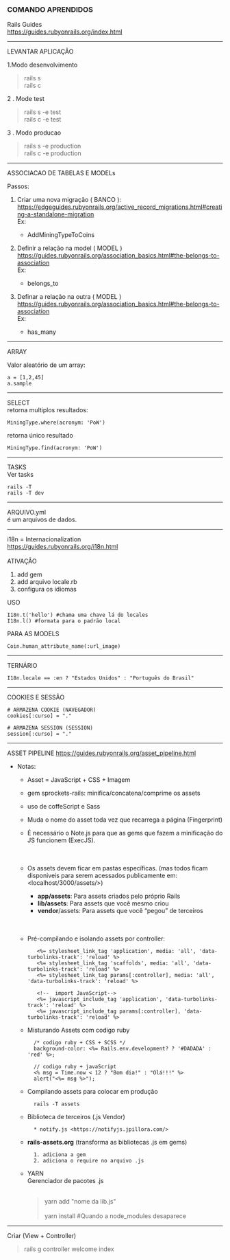 ### COMANDO APRENDIDOS

Rails Guides<br>
https://guides.rubyonrails.org/index.html

---

LEVANTAR APLICAÇÃO

1.Modo desenvolvimento
> rails s 
<br> rails c

2 . Mode test
> rails s -e test<br>
 rails c -e test


3 . Modo producao
> rails s -e production<br>
                        rails c -e production

---

ASSOCIACAO DE TABELAS E MODELs <br />

Passos:<br>
1) Criar uma nova migração ( BANCO ):
https://edgeguides.rubyonrails.org/active_record_migrations.html#creating-a-standalone-migration
    <br>Ex:
    - AddMiningTypeToCoins
    
2) Definir a relação na model ( MODEL ) <br />
https://guides.rubyonrails.org/association_basics.html#the-belongs-to-association <br />
Ex:
    - belongs_to <br>
    
3) Definar a relação na outra ( MODEL )
https://guides.rubyonrails.org/association_basics.html#the-belongs-to-association<br>
Ex:
    - has_many<br/>


----
ARRAY

Valor aleatório de um array:

    a = [1,2,45]
    a.sample

----

SELECT<br/>
retorna multiplos resultados:<br>

    MiningType.where(acronym: 'PoW')

retorna único resultado<br>

    MiningType.find(acronym: 'PoW')

---

TASKS<br />
Ver tasks
    
    rails -T
    rails -T dev

---
ARQUIVO.yml<br>
é um arquivos de dados.

---
i18n = Internacionalization<br> <https://guides.rubyonrails.org/i18n.html>
<br><br>ATIVAÇÃO
1. add gem 
2. add arquivo locale.rb
3. configura os idiomas

USO

    I18n.t('hello') #chama uma chave lá do locales
    I18n.l() #formata para o padrão local

PARA AS MODELS

    Coin.human_attribute_name(:url_image)

---

TERNÁRIO<br>

    I18n.locale == :en ? "Estados Unidos" : "Português do Brasil"

---
COOKIES E SESSÃO
    
    # ARMAZENA COOKIE (NAVEGADOR)
    cookies[:curso] = "."

    # ARMAZENA SESSION (SESSION)
    session[:curso] = "."    
---
ASSET PIPELINE
<https://guides.rubyonrails.org/asset_pipeline.html>
    
-  Notas:
    - Asset = JavaScript + CSS + Imagem
    - gem sprockets-rails: minifica/concatena/comprime os assets
    - uso de coffeScript e Sass
    - Muda o nome do asset toda vez que recarrega a página (Fingerprint)
    - É necessário o Note.js para que as gems que fazem a minificação do JS funcionem (ExecJS).
<br><br><br>
    - Os assets devem ficar em pastas específicas. (mas todos ficam disponiveis para serem acessados publicamente em: <localhost/3000/assets/>)
        - <b>app/assets</b>: Para assets criados pelo próprio Rails
        - <b>lib/assets</b>: Para assets que você mesmo criou
        - <b>vendor</b>/assets: Para assets que você “pegou” de
terceiros
<br><br><br>
    - Pré-compilando e isolando assets por controller:
        
             <%= stylesheet_link_tag 'application', media: 'all', 'data-turbolinks-track': 'reload' %>
             <%= stylesheet_link_tag 'scaffolds', media: 'all', 'data-turbolinks-track': 'reload' %>
             <%= stylesheet_link_tag params[:controller], media: 'all', 'data-turbolinks-track': 'reload' %>
           
             <!--  import JavaScript-->
             <%= javascript_include_tag 'application', 'data-turbolinks-track': 'reload' %>
             <%= javascript_include_tag params[:controller], 'data-turbolinks-track': 'reload' %>
         
    - Misturando Assets com codigo ruby
        
            /* codigo ruby + CSS + SCSS */
            background-color: <%= Rails.env.development? ? '#DADADA' : 'red' %>;
              
            // codigo ruby + javaScript
            <% msg = Time.now < 12 ? "Bom dia!" : "Olá!!!" %>
            alert("<%= msg %>");
            
    - Compilando assets para colocar em produção
            
            rails -T assets
        
    - Biblioteca de terceiros (.js Vendor)
              
            * notify.js <https://notifyjs.jpillora.com/>
    
    - **rails-assets.org** (transforma as bibliotecas .js em gems)
            
            1. adiciona a gem
            2. adiciona o require no arquivo .js
    
    - YARN 
        <br>Gerenciador de pacotes .js
        <br><br>
        > yarn add "nome da lib.js"<br><br>
        yarn install #Quando a node_modules desaparece
        
----
Criar (View + Controller)<br>
> rails g controller welcome index

        